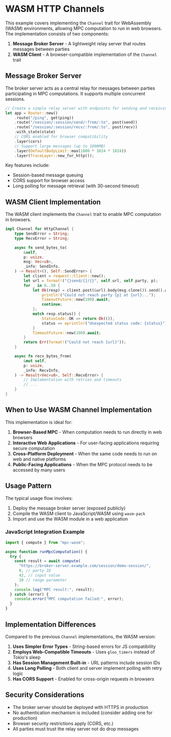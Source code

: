# WASM HTTP Channels

This example covers implementing the `Channel` trait for WebAssembly (WASM) environments, allowing MPC computation to run in web browsers. The implementation consists of two components:

1. **Message Broker Server** - A lightweight relay server that routes messages between parties
2. **WASM Client** - A browser-compatible implementation of the `Channel` trait

## Message Broker Server

The broker server acts as a central relay for messages between parties participating in MPC computations. It supports multiple concurrent sessions.

```rust
// Create a simple relay server with endpoints for sending and receiving messages
let app = Router::new()
    .route("/ping", get(ping))
    .route("/session/:session/send/:from/:to", post(send))
    .route("/session/:session/recv/:from/:to", post(recv))
    .with_state(state)
    // CORS enabled for browser compatibility
    .layer(cors)
    // Support large messages (up to 1000MB)
    .layer(DefaultBodyLimit::max(1000 * 1024 * 1024))
    .layer(TraceLayer::new_for_http());
```

Key features include:

- Session-based message queuing
- CORS support for browser access
- Long polling for message retrieval (with 30-second timeout)

## WASM Client Implementation

The WASM client implements the `Channel` trait to enable MPC computation in browsers.

```rust
impl Channel for HttpChannel {
    type SendError = String;
    type RecvError = String;

    async fn send_bytes_to(
        &self,
        p: usize,
        msg: Vec<u8>,
        _info: SendInfo,
    ) -> Result<(), Self::SendError> {
        let client = reqwest::Client::new();
        let url = format!("{}send/{}/{}", self.url, self.party, p);
        for _ in 0..50 {
            let Ok(resp) = client.post(&url).body(msg.clone()).send().await else {
                println!("Could not reach party {p} at {url}...");
                TimeoutFuture::new(100).await;
                continue;
            };
            match resp.status() {
                StatusCode::OK => return Ok(()),
                status => eprintln!("Unexpected status code: {status}"),
            }
            TimeoutFuture::new(100).await;
        }
        return Err(format!("Could not reach {url}"));
    }

    async fn recv_bytes_from(
        &mut self,
        p: usize,
        _info: RecvInfo,
    ) -> Result<Vec<u8>, Self::RecvError> {
        // Implementation with retries and timeouts
        // ...
    }
}
```

## When to Use WASM Channel Implementation

This implementation is ideal for:

1. **Browser-Based MPC** - When computation needs to run directly in web browsers
2. **Interactive Web Applications** - For user-facing applications requiring secure computation
3. **Cross-Platform Deployment** - When the same code needs to run on web and native platforms
4. **Public-Facing Applications** - When the MPC protocol needs to be accessed by many users

## Usage Pattern

The typical usage flow involves:

1. Deploy the message broker server (exposed publicly)
2. Compile the WASM client to JavaScript/WASM using `wasm-pack`
3. Import and use the WASM module in a web application

### JavaScript Integration Example

```javascript
import { compute } from "mpc-wasm";

async function runMpcComputation() {
  try {
    const result = await compute(
      "https://broker-server.example.com/session/demo-session/",
      0, // party ID
      42, // input value
      10 // range parameter
    );
    console.log("MPC result:", result);
  } catch (error) {
    console.error("MPC computation failed:", error);
  }
}
```

## Implementation Differences

Compared to the previous `Channel` implementations, the WASM version:

1. **Uses Simpler Error Types** - String-based errors for JS compatibility
2. **Employs Web-Compatible Timeouts** - Uses `gloo_timers` instead of Tokio's sleep
3. **Has Session Management Built-in** - URL patterns include session IDs
4. **Uses Long Polling** - Both client and server implement polling with retry logic
5. **Has CORS Support** - Enabled for cross-origin requests in browsers

## Security Considerations

- The broker server should be deployed with HTTPS in production
- No authentication mechanism is included (consider adding one for production)
- Browser security restrictions apply (CORS, etc.)
- All parties must trust the relay server not do drop messages
